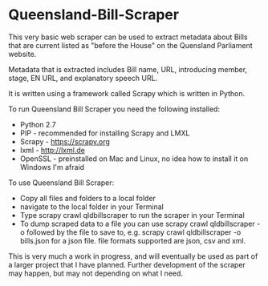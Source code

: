 Queensland-Bill-Scraper
=======================
This very basic web scraper can be used to extract metadata about Bills that are current listed as "before the House" on the Quensland Parliament website.

Metadata that is extracted includes Bill name, URL, introducing member, stage, EN URL, and explanatory speech URL.

It is written using a framework called Scrapy which is written in Python.

To run Queensland Bill Scraper you need the following installed:

- Python 2.7
- PIP - recommended for installing Scrapy and LMXL
- Scrapy - https://scrapy.org
- lxml - http://lxml.de
- OpenSSL - preinstalled on Mac and Linux, no idea how to install it on Windows I'm afraid

To use Queensland Bill Scraper:

- Copy all files and folders to a local folder
- navigate to the local folder in your Terminal
- Type scrapy crawl qldbillscraper to run the scraper in your Terminal
- To dump scraped data to a file you can use scrapy crawl qldbillscraper -o followed by the file to save to, e.g. scrapy crawl qldbillscraper -o bills.json for a json file. file formats supported are json, csv and xml.

This is very much a work in progress, and will eventually be used as part of a larger project that I have planned. Further development of the scraper may happen, but may not depending on what I need.




